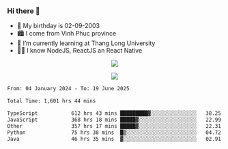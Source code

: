 ### Hi there 👋
- 🎂 My birthday is 02-09-2003
- 🏙️ I come from Vinh Phuc province
- 🌱 I’m currently learning at Thang Long University
- 🧑‍💻 I know NodeJS, ReactJS an React Native
<p align="center"><img src="https://github-readme-stats.vercel.app/api?username=tmquang0209&show_icons=true&theme=gradient"></p>
<p align="center"><img src="https://github-readme-stats.vercel.app/api/top-langs/?username=tmquang0209&hide=scss,css&langs_count=10"></p>
<!--START_SECTION:waka-->

```txt
From: 04 January 2024 - To: 19 June 2025

Total Time: 1,601 hrs 44 mins

TypeScript           612 hrs 43 mins █████████▓░░░░░░░░░░░░░░░   38.25 %
JavaScript           368 hrs 18 mins █████▓░░░░░░░░░░░░░░░░░░░   22.99 %
Other                357 hrs 17 mins █████▓░░░░░░░░░░░░░░░░░░░   22.31 %
Python               75 hrs 38 mins  █▒░░░░░░░░░░░░░░░░░░░░░░░   04.72 %
Java                 46 hrs 35 mins  ▓░░░░░░░░░░░░░░░░░░░░░░░░   02.91 %
```

<!--END_SECTION:waka-->
